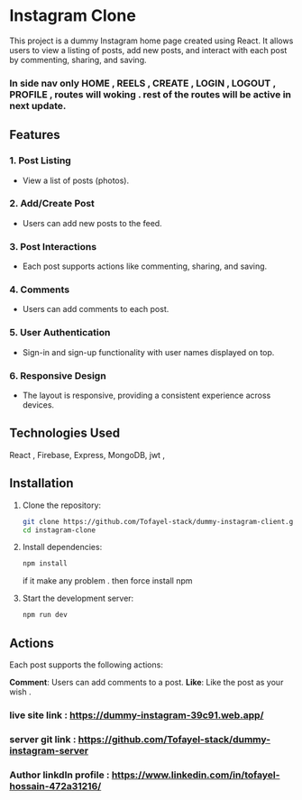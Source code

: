 # Instagram Clone

This project is a dummy Instagram home page created using React. It allows users to view a listing of posts, add new posts, and interact with each post by commenting, sharing, and saving.

### In side nav only HOME , REELS , CREATE , LOGIN , LOGOUT , PROFILE ,  routes will woking . rest of the routes will be active in next update.

## Features

### 1. Post Listing
   - View a list of posts (photos).

### 2. Add/Create Post
   - Users can add new posts to the feed.

### 3. Post Interactions
   - Each post supports actions like commenting, sharing, and saving.

### 4. Comments
   - Users can add comments to each post.

### 5. User Authentication
   - Sign-in and sign-up functionality with user names displayed on top.

### 6. Responsive Design
   - The layout is responsive, providing a consistent experience across devices.

## Technologies Used
  React , Firebase, Express, MongoDB, jwt , 

## Installation
1. Clone the repository:

    ```bash
    git clone https://github.com/Tofayel-stack/dummy-instagram-client.git
    cd instagram-clone
    ```
2. Install dependencies:

    ```bash
    npm install
    ```

    if it make any problem . then force install npm 
   
4. Start the development server:

    ```bash
    npm run dev
    ```

## Actions

Each post supports the following actions:

 **Comment**: Users can add comments to a post.
 **Like**: Like the post as your wish .

 

### live site link : https://dummy-instagram-39c91.web.app/
### server git link : https://github.com/Tofayel-stack/dummy-instagram-server
### Author linkdIn profile : https://www.linkedin.com/in/tofayel-hossain-472a31216/

